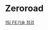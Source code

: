 # Zeroroad
[1팀 FE기술 점검](https://www.notion.so/FE-1-232226b7125d800dbbfbfcbf6d9c6fde?source=copy_link)
